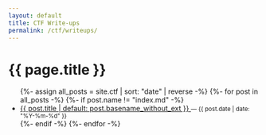 ```yaml
---
layout: default
title: CTF Write-ups
permalink: /ctf/writeups/
---
```


<h1>{{ page.title }}</h1>
<ul>
  {%- assign all_posts = site.ctf
       | sort: "date"
       | reverse -%}
  {%- for post in all_posts -%}
    {%- if post.name != "index.md" -%}
    <li>
      <a href="{{ post.url }}">
        {{ post.title | default: post.basename_without_ext }}
      </a>
      <small>— {{ post.date | date: "%Y-%m-%d" }}</small>
    </li>
  {%- endif -%}
  {%- endfor -%}
</ul>
